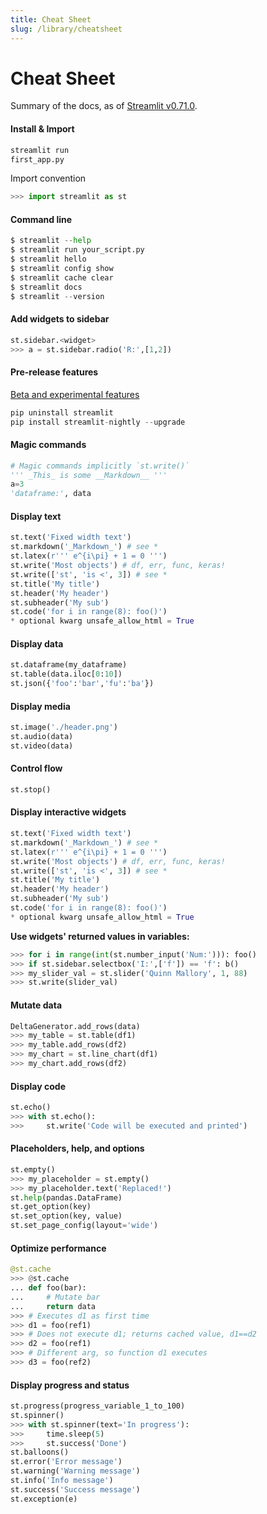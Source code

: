 ```yaml
---
title: Cheat Sheet
slug: /library/cheatsheet
---
```


# Cheat Sheet

Summary of the docs, as of [Streamlit v0.71.0](/).

<Row>


<CodeTile featured size="half">

#### Install & Import

```python
streamlit run 
first_app.py
```
Import convention

```python
>>> import streamlit as st
```
</CodeTile>


<CodeTile featured size="half">

#### Command line

```python
$ streamlit --help
$ streamlit run your_script.py
$ streamlit hello
$ streamlit config show
$ streamlit cache clear
$ streamlit docs
$ streamlit --version
```

</CodeTile>


<CodeTile featured size="half">

#### Add widgets to sidebar

```python
st.sidebar.<widget>
>>> a = st.sidebar.radio('R:',[1,2])
```

</CodeTile>


<CodeTile featured size="half">

#### Pre-release features

[Beta and experimental features](/)

```python
pip uninstall streamlit
pip install streamlit-nightly --upgrade
```

</CodeTile>

</Row>


<Masonry>

<CodeTile>

#### Magic commands

```python
# Magic commands implicitly `st.write()`
''' _This_ is some __Markdown__ '''
a=3
'dataframe:', data

```
</CodeTile>


<CodeTile>

#### Display text

```python
st.text('Fixed width text')
st.markdown('_Markdown_') # see *
st.latex(r''' e^{i\pi} + 1 = 0 ''')
st.write('Most objects') # df, err, func, keras!
st.write(['st', 'is <', 3]) # see *
st.title('My title')
st.header('My header')
st.subheader('My sub')
st.code('for i in range(8): foo()')
* optional kwarg unsafe_allow_html = True
```
</CodeTile>


<CodeTile>

#### Display data

```python
st.dataframe(my_dataframe)
st.table(data.iloc[0:10])
st.json({'foo':'bar','fu':'ba'})

```
</CodeTile>


<CodeTile>

#### Display media

```python
st.image('./header.png')
st.audio(data)
st.video(data)
```
</CodeTile>


<CodeTile>

#### Control flow

```python
st.stop()
```
</CodeTile>


<CodeTile>

#### Display interactive widgets

```python
st.text('Fixed width text')
st.markdown('_Markdown_') # see *
st.latex(r''' e^{i\pi} + 1 = 0 ''')
st.write('Most objects') # df, err, func, keras!
st.write(['st', 'is <', 3]) # see *
st.title('My title')
st.header('My header')
st.subheader('My sub')
st.code('for i in range(8): foo()')
* optional kwarg unsafe_allow_html = True
```

**Use widgets' returned values in variables:**
```python
>>> for i in range(int(st.number_input('Num:'))): foo()
>>> if st.sidebar.selectbox('I:',['f']) == 'f': b()
>>> my_slider_val = st.slider('Quinn Mallory', 1, 88)
>>> st.write(slider_val)
```
</CodeTile>


<CodeTile>

#### Mutate data

```python
DeltaGenerator.add_rows(data)
>>> my_table = st.table(df1)
>>> my_table.add_rows(df2)
>>> my_chart = st.line_chart(df1)
>>> my_chart.add_rows(df2)
```
</CodeTile>


<CodeTile>

#### Display code

```python
st.echo()
>>> with st.echo():
>>>     st.write('Code will be executed and printed')
```
</CodeTile>


<CodeTile>

#### Placeholders, help, and options

```python
st.empty()
>>> my_placeholder = st.empty()
>>> my_placeholder.text('Replaced!')
st.help(pandas.DataFrame)
st.get_option(key)
st.set_option(key, value)
st.set_page_config(layout='wide')
```
</CodeTile>


<CodeTile>

#### Optimize performance

```python
@st.cache
>>> @st.cache
... def foo(bar):
...     # Mutate bar
...     return data
>>> # Executes d1 as first time
>>> d1 = foo(ref1)
>>> # Does not execute d1; returns cached value, d1==d2
>>> d2 = foo(ref1)
>>> # Different arg, so function d1 executes
>>> d3 = foo(ref2)
```
</CodeTile>


<CodeTile>

#### Display progress and status

```python
st.progress(progress_variable_1_to_100)
st.spinner()
>>> with st.spinner(text='In progress'):
>>>     time.sleep(5)
>>>     st.success('Done')
st.balloons()
st.error('Error message')
st.warning('Warning message')
st.info('Info message')
st.success('Success message')
st.exception(e)
```
</CodeTile>

</Masonry>
